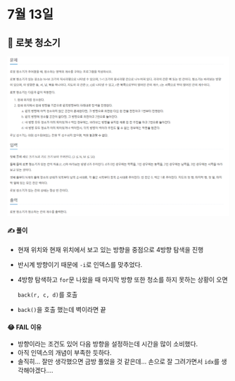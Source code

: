 # 7월 13일

## 🚩 로봇 청소기

![image-20210713175642810](README.assets\image-20210713175642810.png)



#### ✍ 풀이

- 현재 위치와 현재 위치에서 보고 있는 방향을 중점으로 4방향 탐색을 진행

- 반시계 방향이기 때문에 `-i`로 인덱스를 맞추었다.

- 4방향 탐색하고 `for`문  나왔을 때 마지막 방향 또한 청소를 하지 못하는 상황이 오면

  `back(r, c, d)`를 호출

- `back()`을 호출 했는데 벽이라면 끝



#### 😂 FAIL 이유

- 방향이라는 조건도 있어 다음 방향을 설정하는데 시간을 많이 소비했다.
- 아직 인덱스의 개념이 부족한 듯하다.
- 솔직히... 잘만 생각했으면 금방 풀었을 것 같은데... 손으로 잘 그려가면서 `idx`를 생각해야겠다....